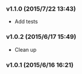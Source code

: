 ### v1.1.0	(2015/7/22 13:43)
* Add tests

### v1.0.2	(2015/6/17 15:49)
* Clean up

### v1.0.1	(2015/6/16 16:21)